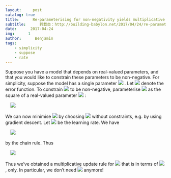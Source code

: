 ```yaml
---
layout:     post
catalog: true
title:      Re-parameterising for non-negativity yields multiplicative updates
subtitle:      转载自：http://building-babylon.net/2017/04/24/re-parameterising-for-non-negativity-yields-multiplicative-updates/
date:      2017-04-24
img:      1
author:      Benjamin
tags:
    - simplicity
    - suppose
    - rate
---
```


Suppose you have a model that depends on real-valued parameters, and that you would like to constrain these parameters to be non-negative. For simplicity, suppose the model has a single parameter ![](http://building-babylon.net/wp-content/ql-cache/quicklatex.com-87783594be0511ccdddbfbdce09251df_l3.png)
. Let ![](http://building-babylon.net/wp-content/ql-cache/quicklatex.com-2fe8af75219943b286a09269529204e1_l3.png)
 denote the error function. To constrain ![](http://building-babylon.net/wp-content/ql-cache/quicklatex.com-17366ce016688863c9a71aa2fdb84c68_l3.png)
 to be non-negative, parameterise ![](http://building-babylon.net/wp-content/ql-cache/quicklatex.com-17366ce016688863c9a71aa2fdb84c68_l3.png)
 as the square of a real-valued parameter ![](http://building-babylon.net/wp-content/ql-cache/quicklatex.com-56868c694435d5750a91b0bca3e494b3_l3.png)
:

     ![](http://building-babylon.net/wp-content/ql-cache/quicklatex.com-0b5053d5f0e935cc1b198756f59efc93_l3.png)


We can now minimise ![](http://building-babylon.net/wp-content/ql-cache/quicklatex.com-2fe8af75219943b286a09269529204e1_l3.png)
 by choosing ![](http://building-babylon.net/wp-content/ql-cache/quicklatex.com-700bb604a465fa6b7a834fec17816360_l3.png)
 without constraints, e.g. by using gradient descent. Let ![](http://building-babylon.net/wp-content/ql-cache/quicklatex.com-c2ca841f25f858f808acaeda82414d54_l3.png)
 be the learning rate. We have

     ![](http://building-babylon.net/wp-content/ql-cache/quicklatex.com-4da4addf1615107286cb94c413d4a7a6_l3.png)


by the chain rule. Thus

     ![](http://building-babylon.net/wp-content/ql-cache/quicklatex.com-d61caf5853786ecb876cf8979999033b_l3.png)


Thus we’ve obtained a multiplicative update rule for ![](http://building-babylon.net/wp-content/ql-cache/quicklatex.com-17366ce016688863c9a71aa2fdb84c68_l3.png)
 that is in terms of ![](http://building-babylon.net/wp-content/ql-cache/quicklatex.com-17366ce016688863c9a71aa2fdb84c68_l3.png)
, only. In particular, we don’t need ![](http://building-babylon.net/wp-content/ql-cache/quicklatex.com-700bb604a465fa6b7a834fec17816360_l3.png)
 anymore!
